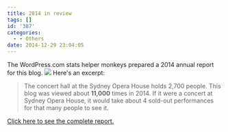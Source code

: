 ```yaml
---
title: 2014 in review
tags: []
id: '387'
categories:
  - - Others
date: 2014-12-29 23:04:05
---
```


The WordPress.com stats helper monkeys prepared a 2014 annual report for this blog. [![](//s0.wp.com/wp-content/mu-plugins/annual-reports/img/2014-emailteaser.png)](http://cuoilennaocacban2.wordpress.com/2014/annual-report/) Here's an excerpt:

> The concert hall at the Sydney Opera House holds 2,700 people. This blog was viewed about **11,000** times in 2014. If it were a concert at Sydney Opera House, it would take about 4 sold-out performances for that many people to see it.

[Click here to see the complete report.](http://cuoilennaocacban2.wordpress.com/2014/annual-report/)